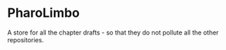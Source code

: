 PharoLimbo
==========

A store for all the chapter drafts - so that they do not pollute all the other repositories.
